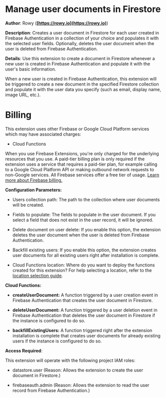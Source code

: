 # Manage user documents in Firestore

**Author**: Rowy (**[https://rowy.io](https://rowy.io)**)

**Description**: Creates a user document in Firestore for each user created in Firebase Authentication in a collection of your choice and populates it with the selected user fields. Optionally, deletes the user document when the user is deleted from Firebase Authentication.



**Details**: Use this extension to create a document in Firestore whenever a new user is created in Firebase Authentication and populate it with the user's basic information.

When a new user is created in Firebase Authentication, this extension will be triggered to create a new document in the specified Firestore collection and populate it with the user data you specify (such as email, display name, image URL, etc.).

# Billing

This extension uses other Firebase or Google Cloud Platform services which may have associated charges:

- Cloud Functions

When you use Firebase Extensions, you're only charged for the underlying resources that you use. A paid-tier billing plan is only required if the extension uses a service that requires a paid-tier plan, for example calling to a Google Cloud Platform API or making outbound network requests to non-Google services. All Firebase services offer a free tier of usage. [Learn more about Firebase billing.](https://firebase.google.com/pricing)




**Configuration Parameters:**

* Users collection path: The path to the collection where user documents will be created.

* Fields to populate: The fields to populate in the user document. If you select a field that does not exist in the user record, it will be ignored.

* Delete document on user delete: If you enable this option, the extension deletes the user document when the user is deleted from Firebase Authentication.

* Backfill existing users: If you enable this option, the extension creates user documents for all existing users right after installation is complete.

* Cloud Functions location: Where do you want to deploy the functions created for this extension? For help selecting a location, refer to the [location selection guide](https://firebase.google.com/docs/functions/locations).



**Cloud Functions:**

* **createUserDocument:** A function triggered by a user creation event in Firebase Authentication that creates the user document in Firestore.

* **deleteUserDocument:** A function triggered by a user deletion event in Firebase Authentication that deletes the user document in Firestore if the instance is configured to do so.

* **backfillExistingUsers:** A function triggered right after the extension installation is complete that creates user documents for already existing users if the instance is configured to do so.



**Access Required**:



This extension will operate with the following project IAM roles:

* datastore.user (Reason: Allows the extension to create the user document in Firestore.)

* firebaseauth.admin (Reason: Allows the extension to read the user record from Firebase Authentication.)
